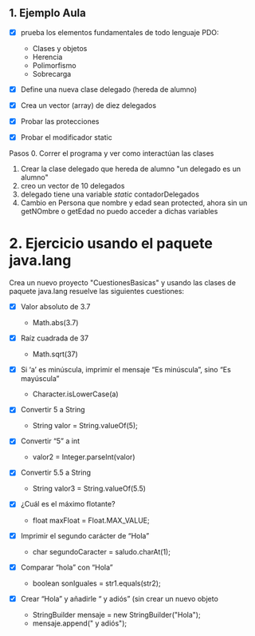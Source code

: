## 1. Ejemplo Aula 

- [x] prueba los elementos fundamentales de todo lenguaje PDO:
	- Clases y objetos
	- Herencia
	- Polimorfismo
	- Sobrecarga

- [x] Define una nueva clase delegado (hereda de alumno)
- [x] Crea un vector (array) de diez delegados
- [x] Probar las protecciones
- [x] Probar el modificador static

Pasos
0. Correr el programa y ver como interactúan las clases
1. Crear la clase delegado que hereda de alumno "un delegado es un alumno"
2. creo un vector de 10 delegados
3. delegado tiene una variable $static$ contadorDelegados
4. Cambio en Persona que nombre y edad sean protected, ahora sin un getNOmbre o getEdad no puedo acceder a dichas variables 

# 2. Ejercicio usando el paquete java.lang

Crea un nuevo proyecto "CuestionesBasicas" y usando las clases de paquete java.lang resuelve las siguientes cuestiones:

- [x] Valor absoluto de 3.7
	- Math.abs(3.7)

- [x] Raíz cuadrada de 37
	- Math.sqrt(37)

- [x] Si ‘a’ es minúscula, imprimir el mensaje “Es minúscula”, sino “Es mayúscula”
	- Character.isLowerCase(a)

- [x] Convertir 5 a String
	- String valor = String.valueOf(5);

- [x] Convertir “5” a int
	- valor2 = Integer.parseInt(valor)

- [x] Convertir 5.5 a String
	- String valor3 = String.valueOf(5.5)

- [x] ¿Cuál es el máximo flotante?
	- float maxFloat = Float.MAX_VALUE;

- [x] Imprimir el segundo carácter de “Hola”
	-  char segundoCaracter = saludo.charAt(1);

- [x] Comparar “hola” con “Hola”
	-  boolean sonIguales = str1.equals(str2);

- [x] Crear “Hola” y añadirle “ y adiós” (sin crear un nuevo objeto
	- StringBuilder mensaje = new StringBuilder("Hola");
    - mensaje.append(" y adiós");


